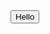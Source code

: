 <!DOCTYPE html>
<html lang="en">
<head>
    <meta charset="UTF-8">
    <meta name="viewport" content="width=device-width, initial-scale=1.0">
    <title>Document</title>
    <link href="https://cdn.jsdelivr.net/npm/daisyui@4.12.23/dist/full.min.css" rel="stylesheet" type="text/css" />
    <script src="https://cdn.tailwindcss.com"></script>
</head>
<body>
    <button class="btn">Hello</button>
</body>
</html>
